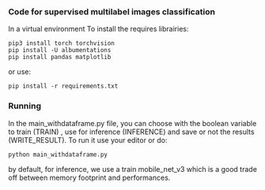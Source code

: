 ### Code for supervised multilabel images classification
In a virtual environment 
To install the requires librairies:
```
pip3 install torch torchvision 
pip install -U albumentations 
pip install pandas matplotlib
```
or use:
```
pip install -r requirements.txt
```

### Running
In the main_withdataframe.py file, you can choose with the boolean variable to train (TRAIN)
, use for inference (INFERENCE) and save or not the results (WRITE_RESULT).
To run it use your editor or do:
```
python main_withdataframe.py
```
by default, for inference, we use a train mobile_net_v3 which is a good trade off between 
memory footprint and performances.

